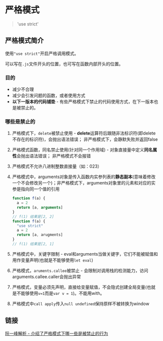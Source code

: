 # 严格模式
> 'use strict'

## 严格模式简介

使用`"use strict"`开启严格调用模式。

可以写在`.js`文件开头的位置，也可写在函数内部开头的位置。

### 目的

* 减少不合理
* 减少会引发问题的函数，或者使用方式
* **以下一版本的代码铺垫** - 有些严格模式下禁止的代码使用方式，在下一版本也是被禁止的。

### 哪些是禁止的

1. 严格模式下，`delete`被禁止使用 - **delete**运算符后跟随非法标识符(即delete 不存在的标识符)，会抛出语法错误； 非严格模式下，会静默失败并返回false
2. 严格模式函数，同名禁止使用(针对同一个作用域) - 对象直接量中定义**同名属性**会抛出语法错误； 非严格模式不会报错
3. 严格模式不允许八进制整数直接量（如：023）
4. 严格模式中，arguments对象是传入函数内实参列表的**静态副本**(意味着修改一个不会修改另一个)；非严格模式下，arguments对象里的元素和对应的实参是指向同一个值的引用

    ```JavaScript
    function f(a) {
      a = 2
      return [a, arguments]
    }
    // f(1) 结果是[2, 2]
    function f(a) {
      "use strict"
      a = 2
      return [a, arugments]
    }
    // f(1) 结果是[2, 1]
    ```
    
5. 严格模式中，关键字限制 -  eval和arguments当做关键字，它们不能被赋值和用作变量声明(也就是不能够使用`let eval`)
6. 严格模式，`aruments.callee`被禁止 - 会限制对调用栈的检测能力，访问arguments.callee.caller会抛出异常
7. 严格模式，变量必须先声明，直接给变量赋值，不会隐式创建全局变量(也就是不能够使用`v=1`而是`var v = 1`)。不能用with。
8. 严格模式中`call apply`传入`null undefined`保持原样不被转换为window


## 链接

[阮一峰解析 - 介绍了严格模式下哪一些是被禁止的行为](http://www.ruanyifeng.com/blog/2013/01/javascript_strict_mode.html)